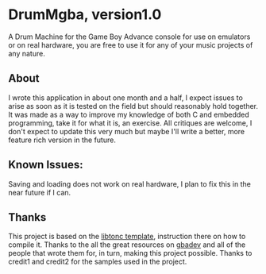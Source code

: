 # DrumMgba, version1.0
A Drum Machine for the Game Boy Advance console for use on emulators or on real hardware, you are free to use it for any of your music projects of any nature.

## About
I wrote this application in about one month and a half, I expect issues to arise as soon as it is tested on the field but should reasonably hold together. It was made as a way to improve my knowledge of both C and embedded programming, take it for what it is, an exercise. All critiques are welcome, I don't expect to update this very much but maybe I'll write a better, more feature rich version in the future.

## Known Issues:
Saving and loading does not work on real hardware, I plan to fix this in the near future if I can.

## Thanks
This project is based on the [libtonc template](https://github.com/gbadev-org/libtonc-template), instruction there on how to compile it.
Thanks to the all the great resources on [gbadev](https://gbadev.net) and all of the people that wrote them for, in turn, making this project possible.
Thanks to credit1 and credit2 for the samples used in the project.
